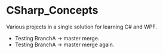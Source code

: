 # CSharp_Concepts
Various projects in a single solution for learning C# and WPF.

- Testing BranchA -> master merge.
- Testing BranchA -> master merge again.
